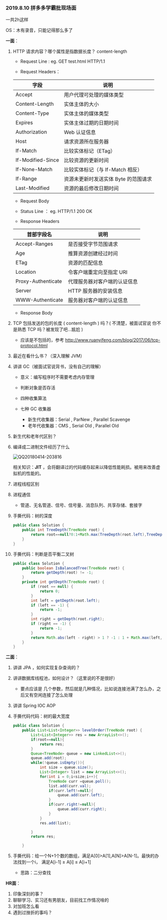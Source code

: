 ### 2019.8.10 拼多多学霸批现场面

一共2h这样

OS：木有录音，只能记得那么多了

**一面**：

1. HTTP 请求内容？哪个属性是指数据长度？ content-length

   * Request Line :  eg. GET test.html HTTP/1.1

   * Request Headers：

   | 字段              | 说明                                 |
   | ----------------- | ------------------------------------ |
   | Accept            | 用户代理可处理的媒体类型             |
   | Content-Length    | 实体主体的大小                       |
   | Content-Type      | 实体主体的媒体类型                   |
   | Expires           | 实体主体过期的日期时间               |
   | Authorization     | Web 认证信息                         |
   | Host              | 请求资源所在服务器                   |
   | If-Match          | 比较实体标记（ETag）                 |
   | If-Modified-Since | 比较资源的更新时间                   |
   | If-None-Match     | 比较实体标记（与 If-Match 相反）     |
   | If-Range          | 资源未更新时发送实体 Byte 的范围请求 |
   | Last-Modified     | 资源的最后修改日期时间               |

   * Request Body

   * Status Line ： eg. HTTP/1.1 200 OK

   * Response Headers

   | 首部字段名         | 说明                         |
   | ------------------ | ---------------------------- |
   | Accept-Ranges      | 是否接受字节范围请求         |
   | Age                | 推算资源创建经过时间         |
   | ETag               | 资源的匹配信息               |
   | Location           | 令客户端重定向至指定 URI     |
   | Proxy-Authenticate | 代理服务器对客户端的认证信息 |
   | Server             | HTTP 服务器的安装信息        |
   | WWW-Authenticate   | 服务器对客户端的认证信息     |

   * Response Body

2. TCP 包括发送的包的长度 ( content-length ) 吗？( 不清楚，被面试官说 你不是熟悉 TCP 吗？被发现了吧...尴尬 )

   * 应该是不包括的，参考 http://www.ruanyifeng.com/blog/2017/06/tcp-protocol.html

3. 最近在看什么书？（深入理解 JVM）

4. 讲讲 GC（被面试官说背书，没有自己的理解）

   * 意义：编写程序时不需要考虑内存管理

   * 判断对象是否存活
   * 四种收集算法
   * 七种 GC 收集器
     * 新生代收集器：Serial , ParNew , Parallel Scavenge
     * 老年代收集器：CMS , Serial Old , Parallel Old

5. 新生代和老年代区别？

6. 编译成二进制文件经历了什么

   ![QQ20180414-203816](http://www.hollischuang.com/wp-content/uploads/2018/04/QQ20180414-203816.png)

   相关知识：**JIT** ，会将翻译过的代码缓存起来以降低性能耗损。被用来改善虚拟机的性能的。

7. 进程线程区别

8. 进程通信

   * 管道、无名管道、信号、信号量、消息队列、共享存储、套接字

9. 手撕代码：树的深度

   ```java
   public class Solution {
       public int TreeDepth(TreeNode root) {
           return root==null?0:1+Math.max(TreeDepth(root.left),TreeDepth(root.right));
       }
   }
   ```

   

10. 手撕代码：判断是否平衡二叉树

    ```java
    public class Solution {
        public boolean IsBalancedTree(TreeNode root) {
            return getDepth(root) != -1;
        }
        private int getDepth(TreeNode root) {
            if (root == null) {
                return 0;
            }
            int left = getDepth(root.left);
            if (left == -1) {
                return -1;
            }
            int right = getDepth(root.right);
            if (right == -1) {
                return -1;
            }
            return Math.abs(left - right) > 1 ? -1 : 1 + Math.max(left, right);
        }
    }
    
    ```

    

**二面**：

1. 讲讲 JPA ，如何实现复杂查询的？

2. 讲讲数据库线程池，如何设计？（这里说的不是很好）

   * 要点应该是 几个参数，然后就是几种情况，比如说连接池满了怎么办，之后又有空闲连接了怎么处理

3. 讲讲 Spring IOC AOP

4. 手撕代码代码：树的最大宽度

   ```java
   public class Solution {
       public List<List<Integer>> levelOrder(TreeNode root) {
           List<List<Integer>> res = new ArrayList<>();
           if(root==null){
               return res;
           }
           Queue<TreeNode> queue = new LinkedList<>();
           queue.add(root);
           while(!queue.isEmpty()){
               int size = queue.size();
               List<Integer> list = new ArrayList<>();
               for(int i = 0;i<size;i++){
                   TreeNode curr =queue.poll();
                   list.add(curr.val);
                   if(curr.left!=null){
                       queue.add(curr.left);
                   }
                   if(curr.right!=null){
                       queue.add(curr.right);
                   }
               }
               res.add(list);
   
           }
           return res;
   
       }
   
   ```

   

5. 手撕代码：给一个N+1个数的数组，满足A[0]>A[1],A[N]>A[N-1]。最快的办法找到一个i， 满足A[i-1] ≥ A[i] ≤ A[i+1]

   * 思路：二分查找

**HR面**：

1. 印象深刻的事？
2. 聊聊学习、实习还有男朋友，目前找工作情况啥的
3. 对加班怎么看
4. 遇到过挫折的事吗？